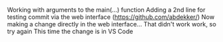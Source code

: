 Working with arguments to the main(...) function
Adding a 2nd line for testing commit via the web interface (https://github.com/abdekker/)
Now making a change directly in the web interface...
That didn't work work, so try again
This time the change is in VS Code
